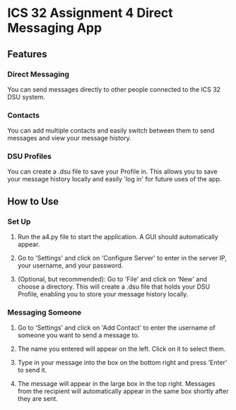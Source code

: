 # ICS 32 Assignment 4 Direct Messaging App

## Features

### Direct Messaging
You can send messages directly to other people connected to the ICS 32 DSU system.

### Contacts
You can add multiple contacts and easily switch between them to send messages and view your message history.

### DSU Profiles
You can create a .dsu file to save your Profile in. This allows you to save your message history locally and easily 'log in' for future uses of the app.

## How to Use

### Set Up

1) Run the a4.py file to start the application. A GUI should automatically appear.

2) Go to 'Settings' and click on 'Configure Server' to enter in the server IP, your username, and your password.

3) (Optional, but recommended): Go to 'File' and click on 'New' and choose a directory. This will create a .dsu file that holds your DSU Profile, enabling you to store your message history locally.

### Messaging Someone

1) Go to 'Settings' and click on 'Add Contact' to enter the username of someone you want to send a message to.

2) The name you entered will appear on the left. Click on it to select them.

3) Type in your message into the box on the bottom right and press 'Enter' to send it.

4) The message will appear in the large box in the top right. Messages from the recipient will automatically appear in the same box shortly after they are sent.